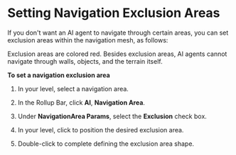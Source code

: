 # Setting Navigation Exclusion Areas<a name="ai-nav-areas-exclusion"></a>

If you don't want an AI agent to navigate through certain areas, you can set exclusion areas within the navigation mesh, as follows:

Exclusion areas are colored red\. Besides exclusion areas, AI agents cannot navigate through walls, objects, and the terrain itself\.

**To set a navigation exclusion area**

1. In your level, select a navigation area\.

1. In the Rollup Bar, click **AI**, **Navigation Area**\.

1. Under **NavigationArea Params**, select the **Exclusion** check box\.

1. In your level, click to position the desired exclusion area\.

1. Double\-click to complete defining the exclusion area shape\.